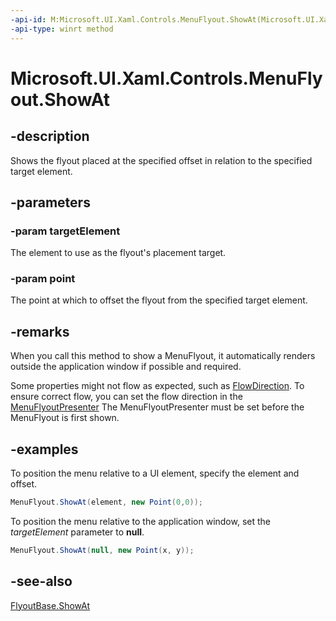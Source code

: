 ```yaml
---
-api-id: M:Microsoft.UI.Xaml.Controls.MenuFlyout.ShowAt(Microsoft.UI.Xaml.UIElement,Windows.Foundation.Point)
-api-type: winrt method
---
```


<!-- Method syntax
public void ShowAt(Windows.UI.Xaml.UIElement targetElement, Windows.Foundation.Point point)
-->

# Microsoft.UI.Xaml.Controls.MenuFlyout.ShowAt

## -description

Shows the flyout placed at the specified offset in relation to the specified target element.

## -parameters

### -param targetElement

The element to use as the flyout's placement target.

### -param point

The point at which to offset the flyout from the specified target element.

## -remarks

When you call this method to show a MenuFlyout, it automatically renders outside the application window if possible and required.

Some properties might not flow as expected, such as [FlowDirection](../microsoft.ui.xaml/frameworkelement_flowdirection.md). To ensure correct flow, you can set the flow direction in the [MenuFlyoutPresenter](menuflyoutpresenter.md) The MenuFlyoutPresenter must be set before the MenuFlyout is first shown.

## -examples

To position the menu relative to a UI element, specify the element and offset.

```csharp
MenuFlyout.ShowAt(element, new Point(0,0));
```

To position the menu relative to the application window, set the *targetElement* parameter to **null**.

```csharp
MenuFlyout.ShowAt(null, new Point(x, y));
```

## -see-also

[FlyoutBase.ShowAt](/windows/windows-app-sdk/api/winrt/microsoft.ui.xaml.controls.primitives.flyoutbase.showat)

